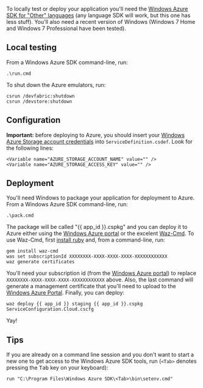 To locally test or deploy your application you'll need the [Windows Azure SDK
for "Other" languages](https://www.windowsazure.com/en-us/develop/other/) (any
language SDK will work, but this one has less stuff). You'll also need a recent
version of Windows (Windows 7 Home and Windows 7 Professional have been
tested).

## Local testing

From a Windows Azure SDK command-line, run:

    .\run.cmd

To shut down the Azure emulators, run:

    csrun /devfabric:shutdown
    csrun /devstore:shutdown

## Configuration

**Important:** before deploying to Azure, you should insert your [Windows Azure
Storage account credentials][windows azure portal] into
`ServiceDefinition.csdef`. Look for the following lines:

    <Variable name="AZURE_STORAGE_ACCOUNT_NAME" value="" />
    <Variable name="AZURE_STORAGE_ACCESS_KEY" value="" />

## Deployment

You'll need Windows to package your application for deployment to Azure. From
a Windows Azure SDK command-line, run:

    .\pack.cmd

The package will be called "{{ app_id }}.cspkg" and you can deploy it to Azure
either using the [Windows Azure portal][] or the excelent [Waz-Cmd][]. To use
Waz-Cmd, first [install ruby][] and, from a command-line, run:

  [waz-cmd]: https://github.com/smarx/waz-cmd
  [install ruby]: http://rubyinstaller.org/

    gem install waz-cmd
    was set subscriptionId XXXXXXXX-XXXX-XXXX-XXXX-XXXXXXXXXXXX
    waz generate certificates

You'll need your subscription id (from the [Windows Azure portal][]) to replace
`XXXXXXXX-XXXX-XXXX-XXXX-XXXXXXXXXXXX` above. Also, the last command will generate 
a management certificate that you'll need to upload to the [Windows Azure
Portal][]. Finally, you can deploy:

  [windows azure portal]: http://windows.azure.com/

    waz deploy {{ app_id }} staging {{ app_id }}.cspkg ServiceConfiguration.Cloud.cscfg

Yay!

## Tips

If you are already on a command line session and you don't want to start a new
one to get access to the Windows Azure SDK tools, run (`<Tab>` denotes pressing
the <kbd>Tab</kbd> key on your keyboard):

    run "C:\Program Files\Windows Azure SDK\<Tab>\bin\setenv.cmd"

